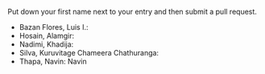 Put down your first name next to your entry and then submit a pull request.
- Bazan Flores, Luis I.: 
- Hosain, Alamgir:
- Nadimi, Khadija:
- Silva, Kuruvitage Chameera Chathuranga:
- Thapa, Navin: Navin
